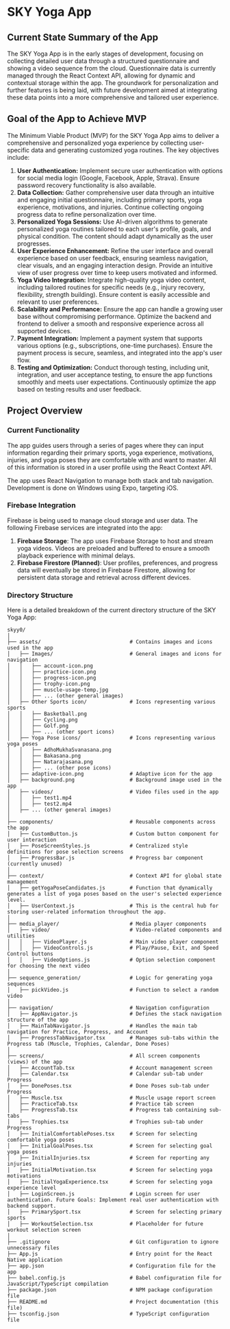 # SKY Yoga App

## Current State Summary of the App

The SKY Yoga App is in the early stages of development, focusing on collecting detailed user data through a structured questionnaire and showing a video sequence from the cloud. Questionnaire data is currently managed through the React Context API, allowing for dynamic and contextual storage within the app. 
The groundwork for personalization and further features is being laid, with future development aimed at integrating these data points into a more comprehensive and tailored user experience.

## Goal of the App to Achieve MVP

The Minimum Viable Product (MVP) for the SKY Yoga App aims to deliver a comprehensive and personalized yoga experience by collecting user-specific data and generating customized yoga routines. The key objectives include:

1. **User Authentication:** Implement secure user authentication with options for social media login (Google, Facebook, Apple, Strava). Ensure password recovery functionality is also available.
2. **Data Collection:** Gather comprehensive user data through an intuitive and engaging initial questionnaire, including primary sports, yoga experience, motivations, and injuries. Continue collecting ongoing progress data to refine personalization over time.
3. **Personalized Yoga Sessions:** Use AI-driven algorithms to generate personalized yoga routines tailored to each user's profile, goals, and physical condition. The content should adapt dynamically as the user progresses.
4. **User Experience Enhancement:** Refine the user interface and overall experience based on user feedback, ensuring seamless navigation, clear visuals, and an engaging interaction design. Provide an intuitive view of user progress over time to keep users motivated and informed.
5. **Yoga Video Integration:** Integrate high-quality yoga video content, including tailored routines for specific needs (e.g., injury recovery, flexibility, strength building). Ensure content is easily accessible and relevant to user preferences.
6. **Scalability and Performance:** Ensure the app can handle a growing user base without compromising performance. Optimize the backend and frontend to deliver a smooth and responsive experience across all supported devices.
7. **Payment Integration:** Implement a payment system that supports various options (e.g., subscriptions, one-time purchases). Ensure the payment process is secure, seamless, and integrated into the app's user flow.
8. **Testing and Optimization:** Conduct thorough testing, including unit, integration, and user acceptance testing, to ensure the app functions smoothly and meets user expectations. Continuously optimize the app based on testing results and user feedback.

## Project Overview

### Current Functionality

The app guides users through a series of pages where they can input information regarding their primary sports, yoga experience, motivations, injuries, and yoga poses they are comfortable with and want to master. All of this information is stored in a user profile using the React Context API.

The app uses React Navigation to manage both stack and tab navigation. Development is done on Windows using Expo, targeting iOS.

### Firebase Integration

Firebase is being used to manage cloud storage and user data. The following Firebase services are integrated into the app:

1. **Firebase Storage**: The app uses Firebase Storage to host and stream yoga videos. Videos are preloaded and buffered to ensure a smooth playback experience with minimal delays.
2. **Firebase Firestore (Planned)**: User profiles, preferences, and progress data will eventually be stored in Firebase Firestore, allowing for persistent data storage and retrieval across different devices.

### Directory Structure

Here is a detailed breakdown of the current directory structure of the SKY Yoga App:

```plaintext
skyy0/
│
├── assets/                             # Contains images and icons used in the app
│   ├── Images/                         # General images and icons for navigation
│   │   ├── account-icon.png
│   │   ├── practice-icon.png
│   │   ├── progress-icon.png
│   │   ├── trophy-icon.png
│   │   ├── muscle-usage-temp.jpg
│   │   ├── ... (other general images)
│   ├── Other Sports icon/              # Icons representing various sports
│   │   ├── Basketball.png
│   │   ├── Cycling.png
│   │   ├── Golf.png
│   │   ├── ... (other sport icons)
│   ├── Yoga Pose icons/                # Icons representing various yoga poses
│   │   ├── AdhoMukhaSvanasana.png
│   │   ├── Bakasana.png
│   │   ├── Natarajasana.png
│   │   ├── ... (other pose icons)
│   ├── adaptive-icon.png               # Adaptive icon for the app
│   ├── background.png                  # Background image used in the app
│   ├── videos/                         # Video files used in the app
│   │   ├── test1.mp4
│   │   ├── test2.mp4
│   ├── ... (other general images)
│
├── components/                         # Reusable components across the app
│   ├── CustomButton.js                 # Custom button component for user interaction
│   ├── PoseScreenStyles.js             # Centralized style definitions for pose selection screens
│   ├── ProgressBar.js                  # Progress bar component (currently unused)
│
├── context/                            # Context API for global state management
│   ├── getYogaPoseCandidates.js        # Function that dynamically generates a list of yoga poses based on the user's selected experience level. 
│   ├── UserContext.js                  # This is the central hub for storing user-related information throughout the app.
│
├── media_player/                       # Media player components
│   ├── video/                          # Video-related components and utilities
│   │   ├── VideoPlayer.js              # Main video player component
│   │   ├── VideoControls.js            # Play/Pause, Exit, and Speed Control buttons
│   │   ├── VideoOptions.js             # Option selection component for choosing the next video
│
├── sequence_generation/                # Logic for generating yoga sequences
│   ├── pickVideo.js                    # Function to select a random video
│
├── navigation/                         # Navigation configuration
│   ├── AppNavigator.js                 # Defines the stack navigation structure of the app
│   ├── MainTabNavigator.js             # Handles the main tab navigation for Practice, Progress, and Account
│   ├── ProgressTabNavigator.tsx        # Manages sub-tabs within the Progress tab (Muscle, Trophies, Calendar, Done Poses)
│
├── screens/                            # All screen components (views) of the app
│   ├── AccountTab.tsx                  # Account management screen
│   ├── Calendar.tsx                    # Calendar sub-tab under Progress
│   ├── DonePoses.tsx                   # Done Poses sub-tab under Progress
│   ├── Muscle.tsx                      # Muscle usage report screen
│   ├── PracticeTab.tsx                 # Practice tab screen
│   ├── ProgressTab.tsx                 # Progress tab containing sub-tabs
│   ├── Trophies.tsx                    # Trophies sub-tab under Progress
│   ├── InitialComfortablePoses.tsx     # Screen for selecting comfortable yoga poses
│   ├── InitialGoalPoses.tsx            # Screen for selecting goal yoga poses
│   ├── InitialInjuries.tsx             # Screen for reporting any injuries
│   ├── InitialMotivation.tsx           # Screen for selecting yoga motivations
│   ├── InitialYogaExperience.tsx       # Screen for selecting yoga experience level
│   ├── LoginScreen.js                  # Login screen for user authentication. Future Goals: Implement real user authentication with backend support.
│   ├── PrimarySport.tsx                # Screen for selecting primary sports
│   ├── WorkoutSelection.tsx            # Placeholder for future workout selection screen
│
├── .gitignore                          # Git configuration to ignore unnecessary files
├── App.js                              # Entry point for the React Native application
├── app.json                            # Configuration file for the app
├── babel.config.js                     # Babel configuration file for JavaScript/TypeScript compilation
├── package.json                        # NPM package configuration file
├── README.md                           # Project documentation (this file)
├── tsconfig.json                       # TypeScript configuration file
